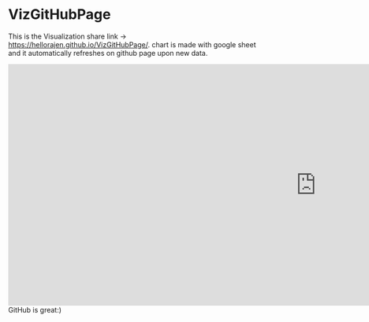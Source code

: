 # VizGitHubPage
This is the Visualization share link -> https://hellorajen.github.io/VizGitHubPage/.
chart is made with google sheet and it automatically refreshes on github page upon new data.

<iframe width="1247.5" height="490.64750000000004" seamless frameborder="0" scrolling="no" src="https://docs.google.com/spreadsheets/d/1rjrm44iChLwTVaCTVTwj1SEo022S9D9x41a-CPu1gSs/pubchart?oid=1411128474&amp;format=interactive"></iframe>
GitHub is great:)

